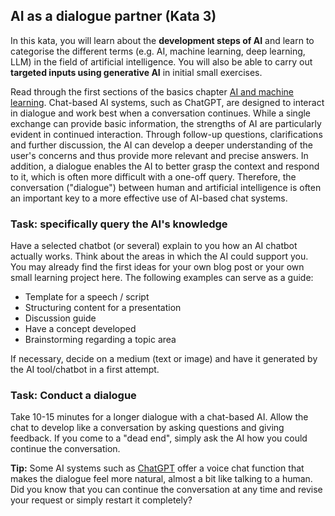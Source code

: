 ## AI as a dialogue partner (Kata 3)

In this kata, you will learn about the **development steps of AI** and learn to categorise the different terms (e.g. AI, machine learning, deep learning, LLM) in the field of artificial intelligence. You will also be able to carry out **targeted inputs using generative AI** in initial small exercises.

Read through the first sections of the basics chapter [AI and machine learning](1-2-ai-machine-learning.md). Chat-based AI systems, such as ChatGPT, are designed to interact in dialogue and work best when a conversation continues. While a single exchange can provide basic information, the strengths of AI are particularly evident in continued interaction. Through follow-up questions, clarifications and further discussion, the AI can develop a deeper understanding of the user's concerns and thus provide more relevant and precise answers. In addition, a dialogue enables the AI to better grasp the context and respond to it, which is often more difficult with a one-off query. Therefore, the conversation ("dialogue") between human and artificial intelligence is often an important key to a more effective use of AI-based chat systems.

### Task: specifically query the AI's knowledge
Have a selected chatbot (or several) explain to you how an AI chatbot actually works. 
Think about the areas in which the AI could support you. You may already find the first ideas for your own blog post or your own small learning project here. The following examples can serve as a guide:

  - Template for a speech / script
  - Structuring content for a presentation
  - Discussion guide
  - Have a concept developed
  - Brainstorming regarding a topic area

If necessary, decide on a medium (text or image) and have it generated by the AI tool/chatbot in a first attempt.

### Task: Conduct a dialogue
Take 10-15 minutes for a longer dialogue with a chat-based AI. Allow the chat to develop like a conversation by asking questions and giving feedback. If you come to a "dead end", simply ask the AI how you could continue the conversation.

**Tip:** Some AI systems such as [ChatGPT](https://chat.openai.com) offer a voice chat function that makes the dialogue feel more natural, almost a bit like talking to a human. Did you know that you can continue the conversation at any time and revise your request or simply restart it completely?
